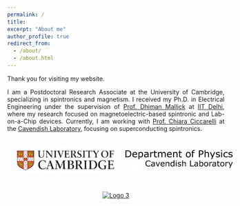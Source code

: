 ```yaml
---
permalink: /
title: 
excerpt: "About me"
author_profile: true
redirect_from: 
  - /about/
  - /about.html
---
```


<div style="text-align: justify;">
  <p>Thank you for visiting my website.</p>
  <p style="text-align: justify;">
    I am a Postdoctoral Research Associate at the University of Cambridge, specializing in spintronics and magnetism. I received my Ph.D. in Electrical Engineering under the supervision of 
    <a href="https://sites.google.com/site/dhimanmallick/home">Prof. Dhiman Mallick</a> at 
    <a href="https://home.iitd.ac.in/">IIT Delhi</a>, where my research focused on magnetoelectric-based spintronic and Lab-on-a-Chip devices. 
    Currently, I am working with <a href="https://www.ciccarelli.phy.cam.ac.uk/">Prof. Chiara Ciccarelli</a> at the 
    <a href="https://www.phy.cam.ac.uk/">Cavendish Laboratory</a>, focusing on superconducting spintronics.
  </p>
</div>

<div style="width: 100%; display: flex; justify-content: center; align-items: center; padding: 20px;">
  <a href="https://www.cam.ac.uk/" target="_blank" style="margin-right: 20px;">
    <img src="/images/l1.jpg" alt="Logo 1" style="width: 250px;">
  </a>
  <a href="https://www.phy.cam.ac.uk/" target="_blank">
    <img src="/images/l2.jpeg" alt="Logo 2" style="width: 270px;">
  </a>
</div>

<div style="text-align: center; padding: 20px;">
  <a href="https://home.iitd.ac.in/" target="_blank">
    <img src="/images/i3(1).png" alt="Logo 3" style="width: 330px;">
  </a>
</div>
